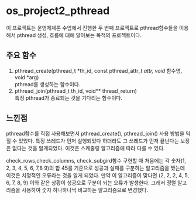 # os_project2_pthread

이 프로젝트는 운영체제론 수업에서 진행한 두 번째 프로젝트로 pthread함수들을 이용해서 pthread 생성, 흐름에 대해 알아보는 목적의 프로젝트이다.

## 주요 함수

1. pthread_create(pthread_t *th_id, const pthread_attr_t *attr, void* 함수명, void *arg)  
   pthread를 생성하는 함수이다.
2. pthread_join(pthread_t th_id, void\*\* thread_return)  
   특정 pthread가 종료되는 것을 기다리는 함수이다.

## 느낀점

pthread함수를 직접 사용해보면서 pthread_create(), pthread_join() 사용 방법을 익힐 수 있었다. 특정 쓰레드가 먼저 실행되었다 하더라도 그 쓰레드가 먼저 끝난다는 보장은 없다는 것을 알게되었다. 이것은 스케줄링 알고리즘에 따라 다를 수 있다.

check_rows,check_columns, check_subgird함수 구현할 때 처음에는 각 숫자(1, 2, 3, 4, 5, 6, 7,8 9)의 합 45를 기준으로 성공과 실패를 구분하는 알고리즘을 짰는데 이것은 치명적인 오류라는 것을 알게 되었다. 만약 이 알고리즘이 맞다면 (2, 2, 2, 4, 5, 6, 7, 8, 9) 이와 같은 상황이 성공으로 구분이 되는 오류가 발생한다. 그래서 정렬 알고리즘을 사용하여 숫자 하나하나씩 비교하는 알고리즘으로 변경했다.
